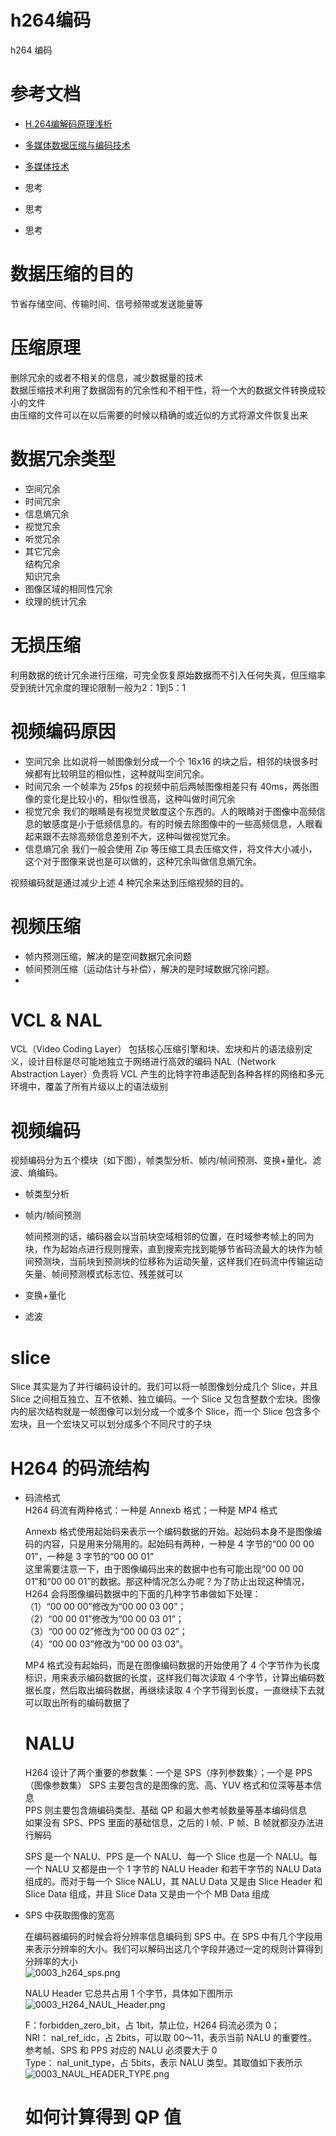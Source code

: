 # h264编码

h264 编码

# 参考文档
* [H.264编解码原理浅析](https://zhuanlan.zhihu.com/p/158392753)
* [多媒体数据压缩与编码技术](https://wenku.baidu.com/view/b4dcc68c9dc3d5bbfd0a79563c1ec5da51e2d672.html?_wkts_=1702972386532)
* [多媒体技术](https://wenku.baidu.com/view/60c4f40e31126edb6e1a100d?aggId=b4dcc68c9dc3d5bbfd0a79563c1ec5da51e2d672&fr=catalogMain_text_ernie_recall_backup_new%3Awk_recommend_main3&_wkts_=1703060843451)

* 思考
* 思考
* 思考

# 数据压缩的目的

  节省存储空间、传输时间、信号频带或发送能量等

# 压缩原理

  删除冗余的或者不相关的信息，减少数据量的技术  
  数据压缩技术利用了数据固有的冗余性和不相干性，将一个大的数据文件转换成较小的文件  
  由压缩的文件可以在以后需要的时候以精确的或近似的方式将源文件恢复出来  

# 数据冗余类型

* 空间冗余
* 时间冗余
* 信息熵冗余
* 视觉冗余
* 听觉冗余
* 其它冗余  
    结构冗余  
    知识冗余  
* 图像区域的相同性冗余
* 纹理的统计冗余

# 无损压缩

利用数据的统计冗余进行压缩，可完全恢复原始数据而不引入任何失真，但压缩率受到统计冗余度的理论限制一般为2：1到5：1


# 视频编码原因

* 空间冗余 比如说将一帧图像划分成一个个 16x16 的块之后，相邻的块很多时候都有比较明显的相似性，这种就叫空间冗余。 
* 时间冗余 一个帧率为 25fps 的视频中前后两帧图像相差只有 40ms，两张图像的变化是比较小的，相似性很高，这种叫做时间冗余   
* 视觉冗余 我们的眼睛是有视觉灵敏度这个东西的。人的眼睛对于图像中高频信息的敏感度是小于低频信息的。有的时候去除图像中的一些高频信息，人眼看起来跟不去除高频信息差别不大，这种叫做视觉冗余。 
* 信息熵冗余 我们一般会使用 Zip 等压缩工具去压缩文件，将文件大小减小，这个对于图像来说也是可以做的，这种冗余叫做信息熵冗余。

视频编码就是通过减少上述 4 种冗余来达到压缩视频的目的。

# 视频压缩

* 帧内预测压缩，解决的是空间数据冗余问题
* 帧间预测压缩（运动估计与补偿），解决的是时域数据冗徐问题。
* 

# VCL & NAL

VCL（Video Coding Layer） 包括核心压缩引擎和块、宏块和片的语法级别定义，设计目标是尽可能地独立于网络进行高效的编码
NAL（Network Abstraction Layer）负责将 VCL 产生的比特字符串适配到各种各样的网络和多元环境中，覆盖了所有片级以上的语法级别




# 视频编码

视频编码分为五个模块（如下图），帧类型分析、帧内/帧间预测、变换+量化、滤波、熵编码。

* 帧类型分析
  
* 帧内/帧间预测
  
  帧间预测的话，编码器会以当前块空域相邻的位置，在时域参考帧上的同为块，作为起始点进行规则搜索，直到搜索完找到能够节省码流最大的块作为帧间预测块，当前块到预测块的位移称为运动矢量，这样我们在码流中传输运动矢量、帧间预测模式标志位、残差就可以

* 变换+量化

* 滤波

# slice 

Slice 其实是为了并行编码设计的。我们可以将一帧图像划分成几个 Slice，并且 Slice 之间相互独立、互不依赖、独立编码。一个 Slice 又包含整数个宏块。图像内的层次结构就是一帧图像可以划分成一个或多个 Slice，而一个 Slice 包含多个宏块，且一个宏块又可以划分成多个不同尺寸的子块

# H264 的码流结构

* 码流格式  
  H264 码流有两种格式：一种是 Annexb 格式；一种是 MP4 格式  

  Annexb 格式使用起始码来表示一个编码数据的开始。起始码本身不是图像编码的内容，只是用来分隔用的。起始码有两种，一种是 4 字节的“00 00 00 01”，一种是 3 字节的“00 00 01”  
  这里需要注意一下，由于图像编码出来的数据中也有可能出现“00 00 00 01”和“00 00 01”的数据。那这种情况怎么办呢？为了防止出现这种情况，H264 会将图像编码数据中的下面的几种字节串做如下处理：  
  （1）“00 00 00”修改为“00 00 03 00”；  
  （2）“00 00 01”修改为“00 00 03 01”；  
  （3）“00 00 02”修改为“00 00 03 02”；  
  （4）“00 00 03”修改为“00 00 03 03”。  

  MP4 格式没有起始码，而是在图像编码数据的开始使用了 4 个字节作为长度标识，用来表示编码数据的长度，这样我们每次读取 4 个字节，计算出编码数据长度，然后取出编码数据，再继续读取 4 个字节得到长度，一直继续下去就可以取出所有的编码数据了

  # NALU

  H264 设计了两个重要的参数集：一个是 SPS（序列参数集）；一个是 PPS（图像参数集）
  SPS 主要包含的是图像的宽、高、YUV 格式和位深等基本信息   
  PPS 则主要包含熵编码类型、基础 QP 和最大参考帧数量等基本编码信息   
  如果没有 SPS、PPS 里面的基础信息，之后的 I 帧、P 帧、B 帧就都没办法进行解码

  SPS 是一个 NALU、PPS 是一个 NALU、每一个 Slice 也是一个 NALU。每一个 NALU 又都是由一个 1 字节的 NALU Header 和若干字节的 NALU Data 组成的。而对于每一个 Slice NALU，其 NALU Data 又是由 Slice Header 和 Slice Data 组成，并且 Slice Data 又是由一个个 MB Data 组成

* SPS 中获取图像的宽高
  
  在编码器编码的时候会将分辨率信息编码到 SPS 中。在 SPS 中有几个字段用来表示分辨率的大小。我们可以解码出这几个字段并通过一定的规则计算得到分辨率的大小  
  ![0003_h264_sps.png](images/0003_h264_sps.png)


  NALU Header 它总共占用 1 个字节，具体如下图所示  
  ![0003_H264_NAUL_Header.png](images/0003_H264_NAUL_Header.png)  

  F：forbidden_zero_bit，占 1bit，禁止位，H264 码流必须为 0；  
  NRI： nal_ref_idc，占 2bits，可以取 00～11，表示当前 NALU 的重要性。参考帧、SPS 和 PPS 对应的 NALU 必须要大于 0  
  Type： nal_unit_type，占 5bits，表示 NALU 类型。其取值如下表所示   
  ![0003_NAUL_HEADER_TYPE.png](images/0003_NAUL_HEADER_TYPE.png)

  # 如何计算得到 QP 值
